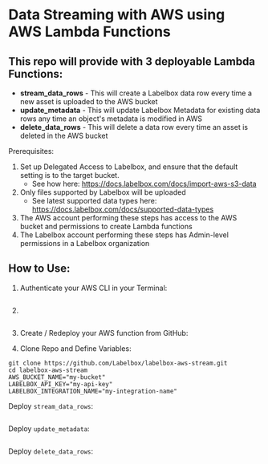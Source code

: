 # Data Streaming with AWS using AWS Lambda Functions

## This repo will provide with 3 deployable Lambda Functions:
 * **stream_data_rows** - This will create a Labelbox data row every time a new asset is uploaded to the AWS bucket
 * **update_metadata** - This will update Labelbox Metadata for existing data rows any time an object's metadata is modified in AWS
 * **delete_data_rows** - This will delete a data row every time an asset is deleted in the AWS bucket


Prerequisites:
1. Set up Delegated Access to Labelbox, and ensure that the default setting is to the target bucket.
    * See how here: https://docs.labelbox.com/docs/import-aws-s3-data
2. Only files supported by Labelbox will be uploaded
    * See latest supported data types here: https://docs.labelbox.com/docs/supported-data-types
3. The AWS account performing these steps has access to the AWS bucket and permissions to create Lambda functions
4. The Labelbox account performing these steps has Admin-level permissions in a Labelbox organization

## How to Use:
1. Authenticate your AWS CLI in your Terminal:
```

```
2. 
```
```
3. Create / Redeploy your AWS function from GitHub:

4. Clone Repo and Define Variables:
```
git clone https://github.com/Labelbox/labelbox-aws-stream.git
cd labelbox-aws-stream
AWS_BUCKET_NAME="my-bucket"
LABELBOX_API_KEY="my-api-key"
LABELBOX_INTEGRATION_NAME="my-integration-name"
```
Deploy ```stream_data_rows```:
```
```
Deploy ```update_metadata```:
```
```
Deploy ```delete_data_rows```:
```
```
